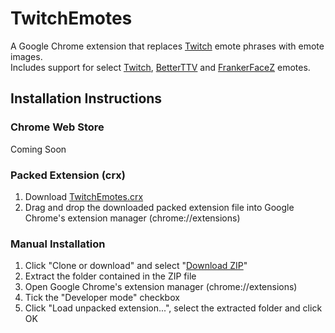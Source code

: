 # TwitchEmotes

A Google Chrome extension that replaces [Twitch](https://www.twitch.tv) emote phrases with emote images.  
Includes support for select [Twitch](https://www.twitch.tv), [BetterTTV](https://nightdev.com/betterttv) and [FrankerFaceZ](https://www.frankerfacez.com) emotes.

## Installation Instructions

### Chrome Web Store
Coming Soon

### Packed Extension (crx)
1. Download [TwitchEmotes.crx](https://github.com/Phineas05/TwitchEmotes/raw/master/TwitchEmotes.crx)
2. Drag and drop the downloaded packed extension file into Google Chrome's extension manager (chrome://extensions)

### Manual Installation
1. Click "Clone or download" and select "[Download ZIP](https://github.com/Phineas05/TwitchEmotes/archive/master.zip)"
2. Extract the folder contained in the ZIP file
3. Open Google Chrome's extension manager (chrome://extensions)
4. Tick the "Developer mode" checkbox
5. Click "Load unpacked extension...", select the extracted folder and click OK